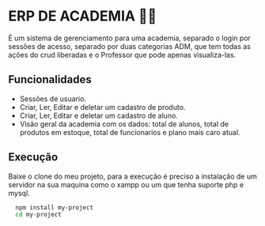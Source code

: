 # ERP DE ACADEMIA 💪🤸

É um sistema de gerenciamento para uma academia, separado o login por sessões de acesso, separado por duas categorias ADM, que tem todas as ações do crud liberadas e o Professor que pode apenas visualiza-las.

## Funcionalidades

- Sessões de usuario.
- Criar, Ler, Editar e deletar um cadastro de produto.
- Criar, Ler, Editar e deletar um cadastro de aluno.
- Visão geral da academia com os dados: total de alunos, total de produtos em estoque, total de funcionarios e plano mais caro atual.

## Execução

Baixe o clone do meu projeto, para a execução é preciso a instalação de um servidor na sua maquina como o xampp ou um que tenha suporte php e mysql.

```bash
  npm install my-project
  cd my-project
```
